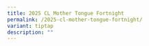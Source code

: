 ```yaml
---
title: 2025 CL Mother Tongue Fortnight
permalink: /2025-cl-mother-tongue-fortnight/
variant: tiptap
description: ""
---
```

